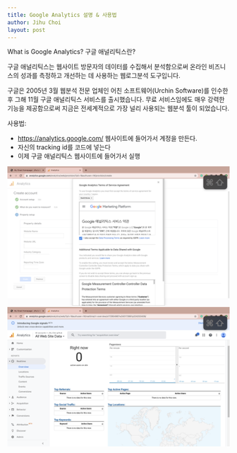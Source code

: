 ```yaml
---
title: Google Analytics 설명 & 사용법
author: Jihu Choi
layout: post
---
```

What is Google Analytics? 구글 애널리틱스란?  
  
구글 애널리틱스는 웹사이트 방문자의 데이터를 수집해서 분석함으로써 온라인 비즈니스의 성과를 측정하고 개선하는 데 사용하는 웹로그분석 도구입니다.  
  
구글은 2005년 3월 웹분석 전문 업체인 어친 소프트웨어(Urchin Software)를 인수한 후 그해 11월 구글 애널리틱스 서비스를 출시했습니다. 무료 서비스임에도 매우 강력한 기능을 제공함으로써 지금은 전세계적으로 가장 널리 사용되는 웹분석 툴이 되었습니다.  
  
사용법:  
- https://analytics.google.com/ 웹사이트에 들어가서 계정을 만든다.
- 자신의 tracking id를 코드에 넣는다
- 이제 구글 애널리틱스 웹사이트에 들어가서 실행

<img src = "/assets/images/ga/image1.png" style = "width:900px; heigt:400px">  
<img src = "/assets/images/ga/image2.png" style = "width:900px; heigt:400px">